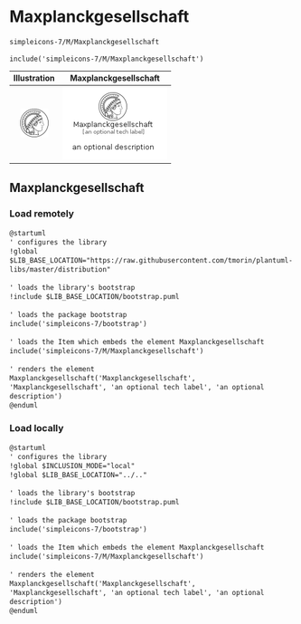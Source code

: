 # Maxplanckgesellschaft


```text
simpleicons-7/M/Maxplanckgesellschaft
```

```text
include('simpleicons-7/M/Maxplanckgesellschaft')
```



| Illustration | Maxplanckgesellschaft |
| :---: | :---: |
| ![illustration for Illustration](../../simpleicons-7/M/Maxplanckgesellschaft.png) | ![illustration for Maxplanckgesellschaft](../../simpleicons-7/M/Maxplanckgesellschaft.Local.png) |




## Maxplanckgesellschaft

### Load remotely
```plantuml
@startuml
' configures the library
!global $LIB_BASE_LOCATION="https://raw.githubusercontent.com/tmorin/plantuml-libs/master/distribution"

' loads the library's bootstrap
!include $LIB_BASE_LOCATION/bootstrap.puml

' loads the package bootstrap
include('simpleicons-7/bootstrap')

' loads the Item which embeds the element Maxplanckgesellschaft
include('simpleicons-7/M/Maxplanckgesellschaft')

' renders the element
Maxplanckgesellschaft('Maxplanckgesellschaft', 'Maxplanckgesellschaft', 'an optional tech label', 'an optional description')
@enduml
```

### Load locally
```plantuml
@startuml
' configures the library
!global $INCLUSION_MODE="local"
!global $LIB_BASE_LOCATION="../.."

' loads the library's bootstrap
!include $LIB_BASE_LOCATION/bootstrap.puml

' loads the package bootstrap
include('simpleicons-7/bootstrap')

' loads the Item which embeds the element Maxplanckgesellschaft
include('simpleicons-7/M/Maxplanckgesellschaft')

' renders the element
Maxplanckgesellschaft('Maxplanckgesellschaft', 'Maxplanckgesellschaft', 'an optional tech label', 'an optional description')
@enduml
```

